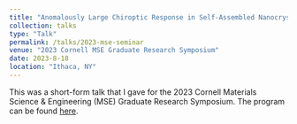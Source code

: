 ```yaml
---
title: "Anomalously Large Chiroptic Response in Self-Assembled Nanocrystal Films"
collection: talks
type: "Talk"
permalink: /talks/2023-mse-seminar
venue: "2023 Cornell MSE Graduate Research Symposium"
date: 2023-8-18
location: "Ithaca, NY"
---
```


This was a short-form talk that I gave for the 2023 Cornell Materials Science & Engineering (MSE) Graduate Research Symposium. The program can be found [here](https://www.mse.cornell.edu/mse/programs/graduate-programs/annual-research-symposia/2023-research-symposium).